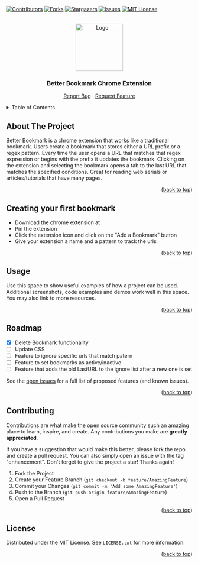 <div id="top"></div>

<!-- PROJECT SHIELDS -->
[![Contributors][contributors-shield]][contributors-url]
[![Forks][forks-shield]][forks-url]
[![Stargazers][stars-shield]][stars-url]
[![Issues][issues-shield]][issues-url]
[![MIT License][license-shield]][license-url]



<!-- PROJECT LOGO -->
<br />
<div align="center">
  <a href="https://github.com/kelly1266/betterBookmark">
    <img src="icons/icon128.ico" alt="Logo" width="128" height="128">
  </a>
  <h3 align="center">Better Bookmark Chrome Extension</h3>
    <a href="https://github.com/kelly1266/betterBookmark/issues">Report Bug</a>
    ·
    <a href="https://github.com/kelly1266/betterBookmark/issues">Request Feature</a>
  </p>
</div>



<!-- TABLE OF CONTENTS -->
<details>
  <summary>Table of Contents</summary>
  <ol>
    <li>
      <a href="#about-the-project">About The Project</a>
    </li>
    <li>
      <a href="#creating-your-first-bookmark">Creating your first bookmark</a>
    </li>
    <li><a href="#usage">Usage</a></li>
    <li><a href="#roadmap">Roadmap</a></li>
    <li><a href="#contributing">Contributing</a></li>
    <li><a href="#license">License</a></li>
  </ol>
</details>



<!-- ABOUT THE PROJECT -->
## About The Project

Better Bookmark is a chrome extension that works like a traditional bookmark. Users create a bookmark that stores either a URL prefix or a regex pattern. Every time the user opens a URL that matches that regex expression or begins with the prefix it updates the bookmark. Clicking on the extension and selecting the bookmark opens a tab to the last URL that matches the specified conditions. Great for reading web serials or articles/tutorials that have many pages.

<p align="right">(<a href="#top">back to top</a>)</p>




<!-- GETTING STARTED -->
## Creating your first bookmark

* Download the chrome extension at
* Pin the extension
* Click the extension icon and click on the "Add a Bookmark" button
* Give your extension a name and a pattern to track the urls


<p align="right">(<a href="#top">back to top</a>)</p>



<!-- USAGE EXAMPLES -->
## Usage

Use this space to show useful examples of how a project can be used. Additional screenshots, code examples and demos work well in this space. You may also link to more resources.


<p align="right">(<a href="#top">back to top</a>)</p>



<!-- ROADMAP -->
## Roadmap

- [x] Delete Bookmark functionality
- [ ] Update CSS
- [ ] Feature to ignore specific urls that match patern
- [ ] Feature to set bookmarks as active/inactive
- [ ] Feature that adds the old LastURL to the ignore list after a new one is set

See the [open issues](https://github.com/kelly1266/betterBookmark/issues) for a full list of proposed features (and known issues).

<p align="right">(<a href="#top">back to top</a>)</p>



<!-- CONTRIBUTING -->
## Contributing

Contributions are what make the open source community such an amazing place to learn, inspire, and create. Any contributions you make are **greatly appreciated**.

If you have a suggestion that would make this better, please fork the repo and create a pull request. You can also simply open an issue with the tag "enhancement".
Don't forget to give the project a star! Thanks again!

1. Fork the Project
2. Create your Feature Branch (`git checkout -b feature/AmazingFeature`)
3. Commit your Changes (`git commit -m 'Add some AmazingFeature'`)
4. Push to the Branch (`git push origin feature/AmazingFeature`)
5. Open a Pull Request

<p align="right">(<a href="#top">back to top</a>)</p>



<!-- LICENSE -->
## License

Distributed under the MIT License. See `LICENSE.txt` for more information.

<p align="right">(<a href="#top">back to top</a>)</p>




<!-- MARKDOWN LINKS & IMAGES -->
<!-- https://www.markdownguide.org/basic-syntax/#reference-style-links -->
[contributors-shield]: https://img.shields.io/github/contributors/kelly1266/betterBookmark.svg?style=for-the-badge
[contributors-url]: https://github.com/kelly1266/betterBookmark/graphs/contributors
[forks-shield]: https://img.shields.io/github/forks/kelly1266/betterBookmark.svg?style=for-the-badge
[forks-url]: https://github.com/kelly1266/betterBookmark/network/members
[stars-shield]: https://img.shields.io/github/stars/kelly1266/betterBookmark.svg?style=for-the-badge
[stars-url]: https://github.com/kelly1266/betterBookmark/stargazers
[issues-shield]: https://img.shields.io/github/issues/kelly1266/betterBookmark.svg?style=for-the-badge
[issues-url]: https://github.com/kelly1266/betterBookmark/issues
[license-shield]: https://img.shields.io/github/license/kelly1266/betterBookmark.svg?style=for-the-badge
[license-url]: https://github.com/kelly1266/betterBookmark/blob/master/LICENSE.txt